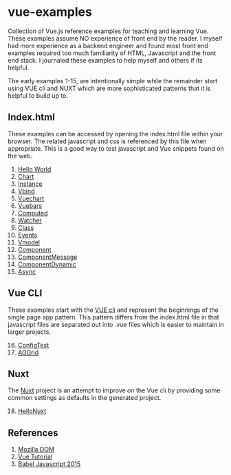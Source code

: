 # vue-examples

Collection of Vue.js reference examples for teaching and learning Vue. These examples assume NO experience of front end by the reader. I myself had more experience as a backend engineer and found most front end examples required too much familiarity of HTML, Javascript and the front end stack. I journaled these examples to help myself and others if its helpful.

The early examples 1-15, are intentionally simple while the remainder start using VUE cli and NUXT which are more sophisticated patterns that it is helpful to build up to. 

## Index.html 

These examples can be accessed by opening the index.html file within your browser. The related javascript and css is referenced by this file when appropriate. This is a good way to test javascript and Vue snippets found on the web.

1. [Hello World](https://github.com/peterlamar/vue-workshop/tree/master/helloworld)
2. [Chart](https://github.com/peterlamar/vue-workshop/tree/master/chart)
3. [Instance](https://github.com/peterlamar/vue-workshop/tree/master/instance)
4. [Vbind](https://github.com/peterlamar/vue-workshop/tree/master/vbind)
5. [Vuechart](https://github.com/peterlamar/vue-workshop/tree/master/vuechart)
6. [Vuebars](https://github.com/peterlamar/vue-workshop/tree/master/vuebars)
7. [Computed](https://github.com/peterlamar/vue-workshop/tree/master/computed)
8. [Watcher](https://github.com/peterlamar/vue-workshop/tree/master/watcher)
9. [Class](https://github.com/peterlamar/vue-workshop/tree/master/class)
10. [Events](https://github.com/peterlamar/vue-workshop/tree/master/events)
11. [Vmodel](https://github.com/peterlamar/vue-workshop/tree/master/vmodel)
12. [Component](https://github.com/peterlamar/vue-workshop/tree/master/component)
13. [ComponentMessage](https://github.com/peterlamar/vue-workshop/tree/master/componentmessage)
14. [ComponentDynamic](https://github.com/peterlamar/vue-workshop/tree/master/componentdynamic)
15. [Async](https://github.com/peterlamar/vue-workshop/tree/master/async)

## Vue CLI

These examples start with the [VUE cli](https://cli.vuejs.org/) and represent the beginnings of the single page app pattern. This pattern differs from the index.html file in that javascript files are separated out into .vue files which is easier to maintain in larger projects. 

16. [ConfigTest](https://github.com/peterlamar/vue-workshop/tree/master/configtest)
17. [AGGrid](https://github.com/peterlamar/vue-workshop/tree/master/aggrid)

## Nuxt

The [Nuxt](https://nuxtjs.org/) project is an attempt to improve on the Vue cli by providing some common settings as defaults in the generated project.

18. [HelloNuxt](https://github.com/peterlamar/vue-workshop/tree/master/hellonuxt)

## References

1. [Mozilla DOM](https://developer.mozilla.org/en-US/docs/Web/API/Document_Object_Model)
2. [Vue Tutorial](https://vuejs.org/v2/guide/installation.html)
3. [Babel Javascript 2015](https://babeljs.io/docs/en/learn)
